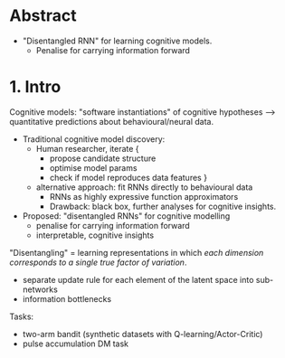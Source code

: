 # Abstract
- "Disentangled RNN" for learning cognitive models.
	- Penalise for carrying information forward
# 1. Intro
Cognitive models: "software instantiations" of cognitive hypotheses --> quantitative predictions about behavioural/neural data. 
- Traditional cognitive model discovery: 
	- Human researcher, iterate {
		- propose candidate structure
		- optimise model params
		- check if model reproduces data features
	 }
	- alternative approach: fit RNNs directly to behavioural data
		- RNNs as highly expressive function approximators
		- Drawback: black box, further analyses for cognitive insights. 
- Proposed: "disentangled RNNs" for cognitive modelling
	- penalise for carrying information forward
	- interpretable, cognitive insights

"Disentangling" = learning representations in which *each dimension corresponds to a single true factor of variation*. 
- separate update rule for each element of the latent space into sub-networks
- information bottlenecks

Tasks: 
- two-arm bandit (synthetic datasets with Q-learning/Actor-Critic)
- pulse accumulation DM task

